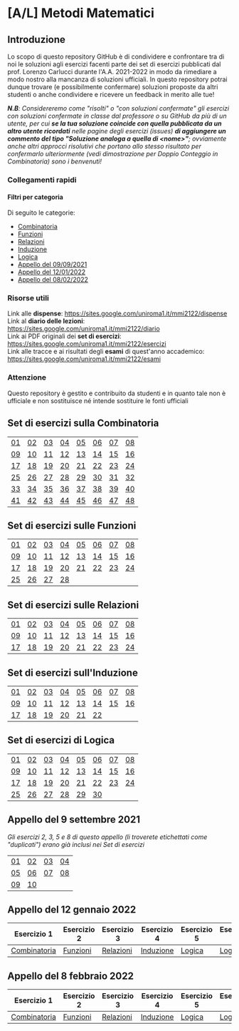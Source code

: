 # [A/L] Metodi Matematici

## Introduzione

Lo scopo di questo repository GitHub è di condividere e confrontare tra di noi le soluzioni agli esercizi facenti parte dei set di esercizi pubblicati dal prof. Lorenzo Carlucci durante l'A.A. 2021-2022 in modo da rimediare a modo nostro alla mancanza di soluzioni ufficiali. In questo repository potrai dunque trovare (e possibilmente confermare) soluzioni proposte da altri studenti o anche condividere e ricevere un feedback in merito alle tue!

_**N.B**: Considereremo come "risolti" o "con soluzioni confermate" gli esercizi con soluzioni confermate in classe dal professore o su GitHub da più di un utente, per cui **se la tua soluzione coincide con quella pubblicata da un altro utente ricordati** nelle pagine degli esercizi (issues) **di aggiungere un commento del tipo "Soluzione analoga a quella di \<nome\>"**; ovviamente anche altri approcci risolutivi che portano allo stesso risultato per confermarlo ulteriormente (vedi dimostrazione per Doppio Conteggio in Combinatoria) sono i benvenuti!_

### Collegamenti rapidi

#### Filtri per categoria

Di seguito le categorie:
- [Combinatoria](#set-di-esercizi-sulla-combinatoria)
- [Funzioni](#set-di-esercizi-sulle-funzioni)
- [Relazioni](#set-di-esercizi-sulle-relazioni)
- [Induzione](#set-di-esercizi-sullinduzione)
- [Logica](#set-di-esercizi-di-logica)
- [Appello del 09/09/2021](#appello-del-9-settembre-2021)
- [Appello del 12/01/2022](#appello-del-12-gennaio-2022)
- [Appello del 08/02/2022](#appello-del-8-febbraio-2022)

### Risorse utili

Link alle **dispense**: https://sites.google.com/uniroma1.it/mmi2122/dispense <br/>
Link al **diario delle lezioni**: https://sites.google.com/uniroma1.it/mmi2122/diario <br/>
Link ai PDF originali dei **set di esercizi**: https://sites.google.com/uniroma1.it/mmi2122/esercizi <br/>
Link alle tracce e ai risultati degli **esami** di quest'anno accademico: https://sites.google.com/uniroma1.it/mmi2122/esami <br/>

### Attenzione

Questo repository è gestito e contribuito da studenti e in quanto tale non è ufficiale e non sostituisce né intende sostituire le fonti ufficiali

## Set di esercizi sulla **Combinatoria**

|                        |                        |                        |                        |                        |                        |                        |                        |
|------------------------|------------------------|------------------------|------------------------|------------------------|------------------------|------------------------|------------------------|
| [01](../../discussions/177) | [02](../../discussions/178) | [03](../../discussions/179) | [04](../../discussions/180) | [05](../../discussions/181) | [06](../../discussions/182) | [07](../../discussions/183) | [08](../../discussions/184) |
| [09](../../discussions/185) | [10](../../discussions/186) | [11](../../discussions/187) | [12](../../discussions/188) | [13](../../discussions/189) | [14](../../discussions/190) | [15](../../discussions/191) | [16](../../discussions/192) |
| [17](../../discussions/193) | [18](../../discussions/194) | [19](../../discussions/195) | [20](../../discussions/196) | [21](../../discussions/197) | [22](../../discussions/198) | [23](../../discussions/199) | [24](../../discussions/200) |
| [25](../../discussions/201) | [26](../../discussions/202) | [27](../../discussions/203) | [28](../../discussions/204) | [29](../../discussions/205) | [30](../../discussions/206) | [31](../../discussions/207) | [32](../../discussions/208) |
| [33](../../discussions/209) | [34](../../discussions/210) | [35](../../discussions/211) | [36](../../discussions/212) | [37](../../discussions/213) | [38](../../discussions/214) | [39](../../discussions/215) | [40](../../discussions/216) |
| [41](../../discussions/229) | [42](../../discussions/230) | [43](../../discussions/231) | [44](../../discussions/232) | [45](../../discussions/233) | [46](../../discussions/234) | [47](../../discussions/235) | [48](../../discussions/236) |

## Set di esercizi sulle **Funzioni**

|    |    |    |    |    |     |    |    |
|----|----|----|----|----|-----|----|----|
| [01](../../discussions/241)  | [02](../../discussions/242)  | [03](../../discussions/243)  | [04](../../discussions/244)  | [05](../../discussions/245)  | [06](../../discussions/246)  | [07](../../discussions/247)  | [08](../../discussions/248)  |
| [09](../../discussions/249)  | [10](../../discussions/250) | [11](../../discussions/251) | [12](../../discussions/252) | [13](../../discussions/253) | [14](../../discussions/254)  | [15](../../discussions/255) | [16](../../discussions/256) |
| [17](../../discussions/257) | [18](../../discussions/258) | [19](../../discussions/259) | [20](../../discussions/260) | [21](../../discussions/261) | [22](../../discussions/262)  | [23](../../discussions/263) | [24](../../discussions/264) |
| [25](../../discussions/265) | [26](../../discussions/266) | [27](../../discussions/267) | [28](../../discussions/268) | | |

## Set di esercizi sulle **Relazioni**

|    |    |    |    |    |     |    |    |
|----|----|----|----|----|-----|----|----|
| [01](../../discussions/273)  | [02](../../discussions/274)  | [03](../../discussions/275)  | [04](../../discussions/276)  | [05](../../discussions/277)  | [06](../../discussions/278)  | [07](../../discussions/279)  | [08](../../discussions/280)  |
| [09](../../discussions/281)  | [10](../../discussions/282) | [11](../../discussions/283) | [12](../../discussions/284) | [13](../../discussions/285) | [14](../../discussions/286)  | [15](../../discussions/287) | [16](../../discussions/288) |
| [17](../../discussions/289) | [18](../../discussions/290) | [19](../../discussions/291) | [20](../../discussions/292) | [21](../../discussions/293) | [22](../../discussions/294)  | [23](../../discussions/295) | [24](../../discussions/296) | | | | | | | |

## Set di esercizi sull'**Induzione**

|    |    |    |    |    |     |    |    |
|----|----|----|----|----|-----|----|----|
| [01](../../issues/301)  | [02](../../issues/302)  | [03](../../issues/303)  | [04](../../issues/304)  | [05](../../issues/305)  | [06](../../issues/306)  | [07](../../issues/307)  | [08](../../issues/308)  |
| [09](../../issues/309)  | [10](../../issues/310) | [11](../../issues/311) | [12](../../issues/312) | [13](../../issues/313) | [14](../../issues/314)  | [15](../../issues/315) | [16](../../issues/316) |
| [17](../../issues/317) | [18](../../issues/318) | [19](../../issues/319) | [20](../../issues/320) | [21](../../issues/321) | [22](../../issues/322)  | | | | | | | | | |

## Set di esercizi di **Logica**
|    |    |    |    |    |     |    |    |
|----|----|----|----|----|-----|----|----|
| [01](../../issues/327)  | [02](../../issues/328)  | [03](../../issues/329)  | [04](../../issues/330)  | [05](../../issues/331)  | [06](../../issues/332)  | [07](../../issues/333)  | [08](../../issues/334)  |
| [09](../../issues/335)  | [10](../../issues/336) | [11](../../issues/337) | [12](../../issues/338) | [13](../../issues/339) | [14](../../issues/340)  | [15](../../issues/341) | [16](../../issues/342) |
| [17](../../issues/343) | [18](../../issues/344) | [19](../../issues/345) | [20](../../issues/346) | [21](../../issues/347) | [22](../../issues/348)  | [23](../../issues/349) | [24](../../issues/350) |
| [25](../../issues/351) | [26](../../issues/352) | [27](../../issues/353) | [28](../../issues/354) | [29](../../issues/355) | [30](../../issues/356)  | | |

## Appello del 9 settembre 2021

_Gli esercizi 2, 3, 5 e 8 di questo appello (li troverete etichettati come "duplicati") erano già inclusi nei Set di esercizi_

|                             |                             |                             |                             |
|-----------------------------|-----------------------------|-----------------------------|-----------------------------|
| [01](../../discussions/238) | [02](../../discussions/239) | [03](../../discussions/270) | [04](../../discussions/271) |
| [05](../../discussions/298) | [06](../../discussions/324) | [07](../../discussions/325) | [08](../../discussions/361) |
| [09](../../discussions/362) | [10](../../discussions/299) |                             |                             |

## Appello del 12 gennaio 2022

| Esercizio 1                           | Esercizio 2                       | Esercizio 3                        | Esercizio 4                        | Esercizio 5                     | Esercizio 6                     |
|---------------------------------------|-----------------------------------|------------------------------------|------------------------------------|---------------------------------|---------------------------------|
| [Combinatoria](../../discussions/237) | [Funzioni](../../discussions/269) | [Relazioni](../../discussions/297) | [Induzione](../../discussions/323) | [Logica](../../discussions/357) | [Logica](../../discussions/358) |

## Appello del 8 febbraio 2022

| Esercizio 1                           | Esercizio 2                       | Esercizio 3                        | Esercizio 4                        | Esercizio 5                     | Esercizio 6                     |
|---------------------------------------|-----------------------------------|------------------------------------|------------------------------------|---------------------------------|---------------------------------|
| [Combinatoria](../../discussions/240) | [Funzioni](../../discussions/272) | [Relazioni](../../discussions/300) | [Induzione](../../discussions/326) | [Logica](../../discussions/359) | [Logica](../../discussions/360) |
